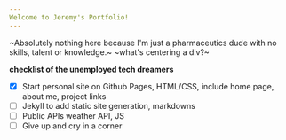 ```yaml
---
Welcome to Jeremy's Portfolio!
---
```

~Absolutely nothing here because I'm just a pharmaceutics dude with no skills, talent or knowledge.~ ~what's centering a div?~

**checklist of the unemployed tech dreamers**
- [x] Start personal site on Github Pages, HTML/CSS, include home page, about me, project links
- [ ] Jekyll to add static site generation, markdowns
- [ ] Public APIs weather API, JS
- [ ] Give up and cry in a corner
